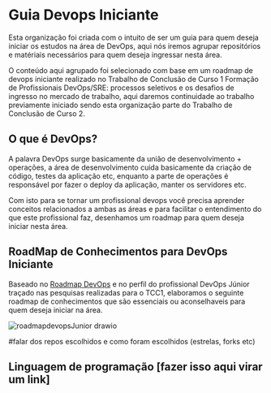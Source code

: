 # Guia Devops Iniciante

Esta organização foi criada com o intuito de ser um guia para quem deseja iniciar os estudos na área de DevOps, aqui nós iremos agrupar repositórios e matériais necessários para quem deseja ingressar nesta área. 

O conteúdo aqui agrupado foi selecionado com base em um roadmap de devops iniciante realizado no Trabalho de Conclusão de Curso 1 Formação de Profissionais DevOps/SRE: processos seletivos e os desafios de ingresso no mercado de trabalho, aqui daremos continuidade ao trabalho previamente iniciado sendo esta organização parte do Trabalho de Conclusão de Curso 2.

## O que é DevOps?

A palavra DevOps surge basicamente da união de desenvolvimento + operações, a área de desenvolvimento cuida basicamente da criação de código, testes da aplicação etc, enquanto a parte de operações é responsável por fazer o deploy da aplicação, manter os servidores etc.

Com isto para se tornar um profissional devops você precisa aprender conceitos relacionados a ambas as áreas e para facilitar o entendimento do que este profissional faz, desenhamos um roadmap para quem deseja iniciar nesta área.

## RoadMap de Conhecimentos para DevOps Iniciante

Baseado no [Roadmap DevOps](https://roadmap.sh/devops) e no perfil do profissional DevOps Júnior traçado nas pesquisas realizadas para o TCC1, elaboramos o seguinte roadmap de conhecimentos que são essenciais ou aconselhaveis para quem deseja iniciar na área.

![roadmapdevopsJunior drawio](https://user-images.githubusercontent.com/30262806/182920775-ba7dcd1e-947b-4d61-a315-c60ac8f62b4a.png)

#falar dos repos escolhidos e como foram escolhidos (estrelas, forks etc)

## Linguagem de programação [fazer isso aqui virar um link] 


